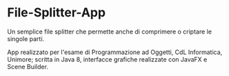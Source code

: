 # File-Splitter-App
Un semplice file splitter che permette anche di comprimere o criptare le singole parti.

App realizzato per l'esame di Programmazione ad Oggetti, CdL Informatica, Unimore; scritta in Java 8, interfacce grafiche realizzate con JavaFX e Scene Builder.
